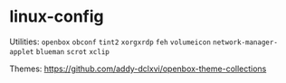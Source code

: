 # linux-config

Utilities: `openbox` `obconf` `tint2` `xorgxrdp` `feh` `volumeicon` `network-manager-applet` `blueman` `scrot` `xclip`

Themes: https://github.com/addy-dclxvi/openbox-theme-collections
